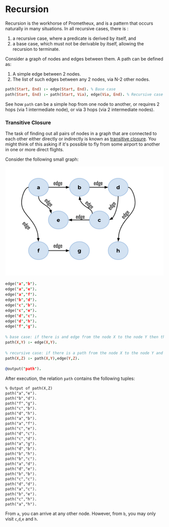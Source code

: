 # Recursion

Recursion is the workhorse of Prometheux, and is a pattern that occurs naturally
in many situations. In all recursive cases, there is :

1. a recursive case, where a predicate is derived by itself, and
2. a base case, which must not be derivable by itself, allowing the recursion to terminate.

Consider a graph of nodes and edges between them. A path can be defined as:

1. A simple edge between 2 nodes.
2. The list of such edges between any 2 nodes, via N-2 other nodes.

```prolog showLineNumbers
path(Start, End) :- edge(Start, End). % Base case
path(Start, End) :- path(Start, Via), edge(Via, End). % Recursive case
```

See how `path` can be a simple hop from one node to another, or requires
2 hops (via 1 intermediate node), or via 3 hops (via 2 intermediate nodes).

### Transitive Closure

The task of finding out all pairs of nodes in a graph that are connected to each other either directly or indirectly is known as [transitive closure](https://en.wikipedia.org/wiki/Transitive_closure). You might think of this asking if it's possible to fly from some airport to another in one or more direct flights.

Consider the following small graph:

![Recursion](./recursion.png)

```prolog showLineNumbers
edge("a","b").
edge("a","e").
edge("a","f").
edge("b","d").
edge("c","b").
edge("c","e").
edge("d","c").
edge("d","h").
edge("f","g").

% base case: if there is and edge from the node X to the node Y then there is a path from X to Y %
path(X,Y) :- edge(X,Y).

% recursive case: if there is a path from the node X to the node Y and there is an edge from the node Y to the node Z, then there is a path from the node X to the node Z %
path(X,Z) :- path(X,Y),edge(Y,Z).

@output("path").
```

After execution, the relation `path` contains the following tuples:

```
% Output of path(X,Z)
path("a","e").
path("b","d").
path("f","g").
path("c","b").
path("d","h").
path("a","b").
path("a","f").
path("c","e").
path("d","c").
path("c","d").
path("a","g").
path("d","b").
path("b","h").
path("b","c").
path("a","d").
path("d","e").
path("b","b").
path("c","c").
path("d","d").
path("a","c").
path("b","e").
path("c","h").
path("a","h").
```
From `a`, you can arrive at any other node. However, from `b`, you may only visit `c`,`d`,`e` and `h`.